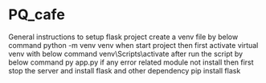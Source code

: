 # PQ_cafe
General instructions to setup flask project
create a venv file by below command
python -m venv venv
when start project then first activate virtual venv with below command
venv\Scripts\activate
after run the script by below command 
py app.py
if any error related module not install then first stop the server and  install flask and other dependency
pip install flask
